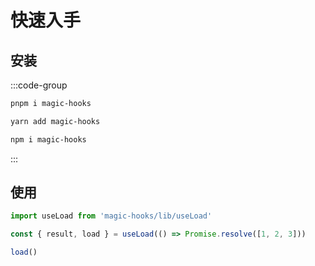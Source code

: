 # 快速入手

## 安装

:::code-group

```bash [pnpm]
pnpm i magic-hooks
```

```bash [yarn]
yarn add magic-hooks
```

```bash [npm]
npm i magic-hooks
```
:::


## 使用

```ts
import useLoad from 'magic-hooks/lib/useLoad'

const { result, load } = useLoad(() => Promise.resolve([1, 2, 3]))

load()
```
